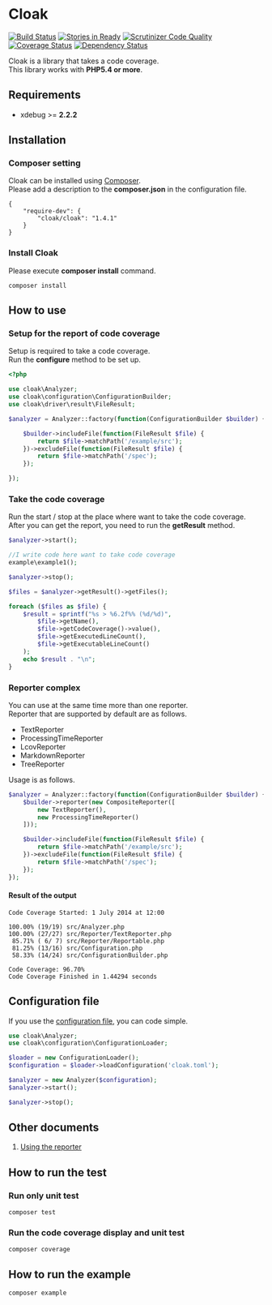 Cloak
=============================

[![Build Status](https://travis-ci.org/cloak-php/cloak.svg?branch=master)](https://travis-ci.org/cloak-php/cloak)
[![Stories in Ready](https://badge.waffle.io/cloak-php/cloak.png?label=ready&title=Ready)](https://waffle.io/cloak-php/cloak)
[![Scrutinizer Code Quality](https://scrutinizer-ci.com/g/cloak-php/cloak/badges/quality-score.png?b=master)](https://scrutinizer-ci.com/g/cloak-php/cloak/?branch=master)
[![Coverage Status](https://coveralls.io/repos/cloak-php/cloak/badge.png?branch=master)](https://coveralls.io/r/cloak-php/cloak?branch=master)
[![Dependency Status](https://www.versioneye.com/user/projects/53fd5938f4df151fd300000d/badge.svg?style=flat)](https://www.versioneye.com/user/projects/53fd5938f4df151fd300000d)


Cloak is a library that takes a code coverage.  
This library works with **PHP5.4 or more**.

Requirements
------------------------------------------------
* xdebug >= **2.2.2**

Installation
------------------------------------------------

### Composer setting

Cloak can be installed using [Composer](https://getcomposer.org/).  
Please add a description to the **composer.json** in the configuration file.

	{
		"require-dev": {
			"cloak/cloak": "1.4.1"
		}
	}

### Install Cloak

Please execute **composer install** command.

	composer install

How to use
------------------------------------------------

### Setup for the report of code coverage

Setup is required to take a code coverage.  
Run the **configure** method to be set up.

```php
<?php

use cloak\Analyzer;
use cloak\configuration\ConfigurationBuilder;
use cloak\driver\result\FileResult;

$analyzer = Analyzer::factory(function(ConfigurationBuilder $builder) {

    $builder->includeFile(function(FileResult $file) {
        return $file->matchPath('/example/src');
    })->excludeFile(function(FileResult $file) {
        return $file->matchPath('/spec');
    });

});
```

### Take the code coverage

Run the start / stop at the place where want to take the code coverage.  
After you can get the report, you need to run the **getResult** method.

```php
$analyzer->start();

//I write code here want to take code coverage
example\example1();

$analyzer->stop();

$files = $analyzer->getResult()->getFiles();

foreach ($files as $file) {
    $result = sprintf("%s > %6.2f%% (%d/%d)",
        $file->getName(),
        $file->getCodeCoverage()->value(),
        $file->getExecutedLineCount(),
        $file->getExecutableLineCount()
    );
    echo $result . "\n";
}
```

### Reporter complex

You can use at the same time more than one reporter.  
Reporter that are supported by default are as follows.  

* TextReporter
* ProcessingTimeReporter
* LcovReporter
* MarkdownReporter
* TreeReporter

Usage is as follows.  

```php
$analyzer = Analyzer::factory(function(ConfigurationBuilder $builder) {
    $builder->reporter(new CompositeReporter([
        new TextReporter(),
        new ProcessingTimeReporter()
    ]));

    $builder->includeFile(function(FileResult $file) {
        return $file->matchPath('/example/src');
    })->excludeFile(function(FileResult $file) {
        return $file->matchPath('/spec');
    });
});
```

#### Result of the output

	Code Coverage Started: 1 July 2014 at 12:00

	100.00% (19/19) src/Analyzer.php
	100.00% (27/27) src/Reporter/TextReporter.php
	 85.71% ( 6/ 7) src/Reporter/Reportable.php
	 81.25% (13/16) src/Configuration.php
	 58.33% (14/24) src/ConfigurationBuilder.php

	Code Coverage: 96.70%
	Code Coverage Finished in 1.44294 seconds


Configuration file
------------------------------------

If you use the [configuration file](https://gist.github.com/holyshared/06b726254ce4a2fec899), you can code simple.

```php
use cloak\Analyzer;
use cloak\configuration\ConfigurationLoader;

$loader = new ConfigurationLoader();
$configuration = $loader->loadConfiguration('cloak.toml');

$analyzer = new Analyzer($configuration);
$analyzer->start();

$analyzer->stop();
```


Other documents
------------------------------------------------

1. [Using the reporter](docs/reporter.md)


How to run the test
------------------------------------------------

### Run only unit test

	composer test

### Run the code coverage display and unit test

	composer coverage

How to run the example
------------------------------------------------

	composer example
